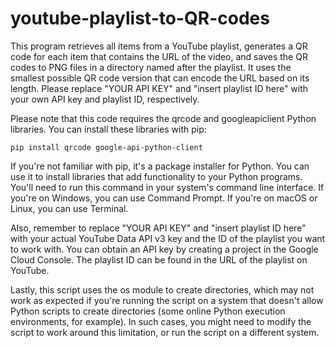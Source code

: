 # youtube-playlist-to-QR-codes


This program retrieves all items from a YouTube playlist, generates a QR code for each item that contains the URL of the video, and saves the QR codes to PNG files in a directory named after the playlist. It uses the smallest possible QR code version that can encode the URL based on its length. Please replace "YOUR API KEY" and "insert playlist ID here" with your own API key and playlist ID, respectively.

Please note that this code requires the qrcode and googleapiclient Python libraries.
You can install these libraries with pip:

`pip install qrcode google-api-python-client`

If you're not familiar with pip, it's a package installer for Python. You can use it to install libraries that add functionality to your Python programs. You'll need to run this command in your system's command line interface. If you're on Windows, you can use Command Prompt. If you're on macOS or Linux, you can use Terminal.

Also, remember to replace "YOUR API KEY" and "insert playlist ID here" with your actual YouTube Data API v3 key and the ID of the playlist you want to work with. You can obtain an API key by creating a project in the Google Cloud Console. The playlist ID can be found in the URL of the playlist on YouTube.

Lastly, this script uses the os module to create directories, which may not work as expected if you're running the script on a system that doesn't allow Python scripts to create directories (some online Python execution environments, for example). In such cases, you might need to modify the script to work around this limitation, or run the script on a different system.
